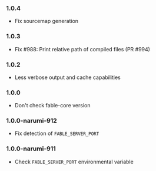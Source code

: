### 1.0.4

* Fix sourcemap generation

### 1.0.3

* Fix #988: Print relative path of compiled files (PR #994)

### 1.0.2

* Less verbose output and cache capabilities

### 1.0.0

* Don't check fable-core version

### 1.0.0-narumi-912

* Fix detection of `FABLE_SERVER_PORT`

### 1.0.0-narumi-911

* Check `FABLE_SERVER_PORT` environmental variable
